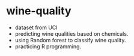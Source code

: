 # wine-quality
- dataset from UCI
- predicting wine qualities based on chemicals.
- using Random forest to classify wine quality.
- practicing R programming.
